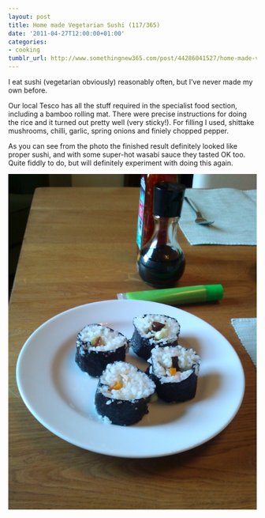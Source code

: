 ```yaml
---
layout: post
title: Home made Vegetarian Sushi (117/365)
date: '2011-04-27T12:00:00+01:00'
categories:
- cooking
tumblr_url: http://www.somethingnew365.com/post/44286041527/home-made-vegetarian-sushi-117365
---
```


I eat sushi (vegetarian obviously) reasonably often, but I’ve never made my own before.

Our local Tesco has all the stuff required in the specialist food section, including a bamboo rolling mat. There were precise instructions for doing the rice and it turned out pretty well (very sticky!). For filling I used, shittake mushrooms, chilli, garlic, spring onions and finiely chopped pepper.

As you can see from the photo the finished result definitely looked like proper sushi, and with some super-hot wasabi sauce they tasted OK too. Quite fiddly to do, but will definitely experiment with doing this again.

![Sushi](/images/tumblr_files/tumblr_miz75mEWph1s6o6vno1_1280.jpg)